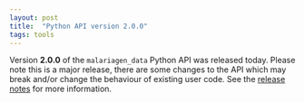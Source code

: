 ```yaml
---
layout: post
title:  "Python API version 2.0.0"
tags: tools
---
```


Version <strong>2.0.0</strong> of the `malariagen_data` Python API was
released today. Please note this is a major release, there are some
changes to the API which may break and/or change the behaviour of
existing user code. See the [release
notes](https://github.com/malariagen/malariagen-data-python/releases/tag/v2.0.0)
for more information.
